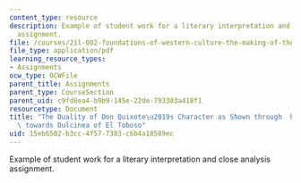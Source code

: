 ```yaml
---
content_type: resource
description: Example of student work for a literary interpretation and close analysis
  assignment.
file: /courses/21l-002-foundations-of-western-culture-the-making-of-the-modern-world-spring-2010/15eb6502b3cc4f577383c6b4a18589ec_MIT21L_002S10_assn02.pdf
file_type: application/pdf
learning_resource_types:
- Assignments
ocw_type: OCWFile
parent_title: Assignments
parent_type: CourseSection
parent_uid: c9fd8ea4-b9b9-145e-22de-793303a418f1
resourcetype: Document
title: "The Duality of Don Quixote\u2019s Character as Shown through  his Attitude\
  \ towards Dulcinea of El Toboso"
uid: 15eb6502-b3cc-4f57-7383-c6b4a18589ec
---
```

Example of student work for a literary interpretation and close analysis assignment.